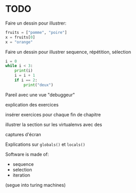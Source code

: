 # TODO

Faire un dessin pour illustrer:

```python
fruits = ["pomme", "poire"]
x = fruits[0]
x = "orange"
```

Faire un dessin pour illustrer
sequence, répétition, sélection

```python
i = 0
while i < 3:
    print(i)
    i = i + 1
    if i == 2:
        print("deux")
```

Pareil avec une vue "debuggeur"

explication des exercices

insérer exercices pour chaque fin de chapitre

illustrer la section sur les virtualenvs avec des

captures d'écran

Explications sur `globals()` et `locals()`

Software is made of:

* sequence
* selection
* iteration

(segue into turing machines)
